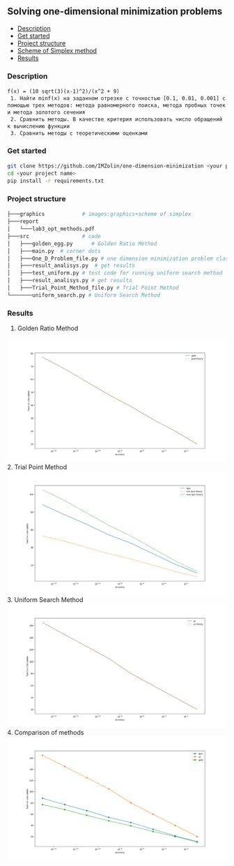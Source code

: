 ## Solving one-dimensional minimization problems
* [Description](#description)
* [Get started](#get-started)
* [Project structure](#project-structure)
* [Scheme of Simplex method](#scheme-of-simplex-method)
* [Results](#results)


### Description
    f(x) = (10 sqrt(3)(x-1)^2)/(x^2 + 9)
     1. Найти minf(x) на заданном отрезке с точностью [0.1, 0.01, 0.001] с помощью трех методов: метода равномерного поиска, метода пробных точек  и метода золотого сечения 
     2. Сравнить методы. В качестве критерия использовать число обращений к вычислению функции
     3. Сравнить методы с теоретическими оценками

### Get started
```bash
git clone https://github.com/IMZolin/one-dimension-minimization <your project name>
cd <your project name>
pip install -r requirements.txt
```

### Project structure
```bash
├───graphics            # images:graphics+scheme of simplex
├───report
│   └───lab3_opt_methods.pdf 
├───src                 # code
│   ├───golden_egg.py      # Golden Ratio Method
│   ├───main.py  # corner dots 
│   ├───One_D_Problem_file.py # one dimension minimization problem class
│   ├───result_analisys.py  # get results
│   ├───test_uniform.py # test code for running uniform search method
│   ├───result_analisys.py # get results
│   ├───Trial_Point_Method_file.py # Trial Point Method
└───────uniform_search.py # Uniform Search Method
```

### Results
1. Golden Ratio Method
<img src="images/2-gold.png" alt="golden ratio method">
2. Trial Point Method
<img src="images/2-tpm.png" alt="trial point method">
3. Uniform Search Method
<img src="images/2-us.png" alt="uniform search method">
4. Comparison of methods
<img src="images/2-compare.png" alt="comparison of methods">
